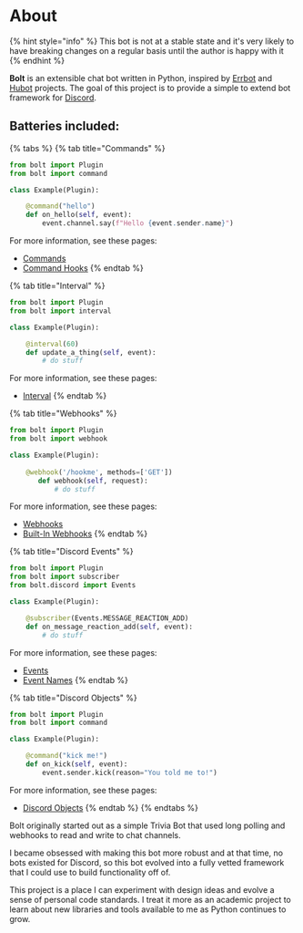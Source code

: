 # About

{% hint style="info" %}
This bot is not at a stable state and it's very likely to have breaking changes on a regular basis until the author is happy with it
{% endhint %}

**Bolt** is an extensible chat bot written in Python, inspired by [Errbot](https://github.com/errbotio/errbot) and [Hubot](https://hubot.github.com/) projects. The goal of this project is to provide a simple to extend bot framework for [Discord](https://discordapp.com/).

## **Batteries included:**

{% tabs %}
{% tab title="Commands" %}
```python
from bolt import Plugin
from bolt import command

class Example(Plugin):

    @command("hello")
    def on_hello(self, event):
        event.channel.say(f"Hello {event.sender.name}")
```

For more information, see these pages:

* [Commands](https://github.com/ns-phennessy/Bolt/tree/c236a1f4ad7b8d6b36f52ab6c445e04f51e0d313/docs/plugins/untitled.md)
* [Command Hooks](advanced/command-hooks.md)
{% endtab %}

{% tab title="Interval" %}
```python
from bolt import Plugin
from bolt import interval

class Example(Plugin):

    @interval(60)
    def update_a_thing(self, event):
        # do stuff
```

For more information, see these pages:

* [Interval](plugins/interval.md)
{% endtab %}

{% tab title="Webhooks" %}
```python
from bolt import Plugin
from bolt import webhook

class Example(Plugin):
    
    @webhook('/hookme', methods=['GET'])
       def webhook(self, request):
           # do stuff
```

For more information, see these pages:

* [Webhooks](plugins/webhooks.md)
* [Built-In Webhooks](advanced/built-in-webhooks.md)
{% endtab %}

{% tab title="Discord Events" %}
```python
from bolt import Plugin
from bolt import subscriber
from bolt.discord import Events

class Example(Plugin):

    @subscriber(Events.MESSAGE_REACTION_ADD)
    def on_message_reaction_add(self, event):
        # do stuff
```

For more information, see these pages:

* [Events](plugins/events.md)
* [Event Names](reference/events-names.md)
{% endtab %}

{% tab title="Discord Objects" %}
```python
from bolt import Plugin
from bolt import command

class Example(Plugin):

    @command("kick me!")
    def on_kick(self, event):
        event.sender.kick(reason="You told me to!")
```

For more information, see these pages:

* [Discord Objects](advanced/bot-object.md)
{% endtab %}
{% endtabs %}

Bolt originally started out as a simple Trivia Bot that used long polling and webhooks to read and write to chat channels.

I became obsessed with making this bot more robust and at that time, no bots existed for Discord, so this bot evolved into a fully vetted framework that I could use to build functionality off of.

This project is a place I can experiment with design ideas and evolve a sense of personal code standards. I treat it more as an academic project to learn about new libraries and tools available to me as Python continues to grow.

